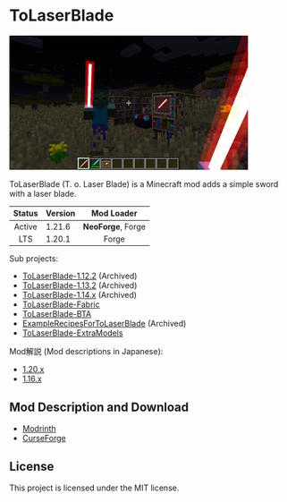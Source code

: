 # ToLaserBlade

[<img src="./docs/img/tolaserblade_1.png" title="The Laser Blade" width="427" height="240">](docs/img/tolaserblade_1.png)

ToLaserBlade (T. o. Laser Blade) is a Minecraft mod adds a simple sword with a laser blade.

|Status|Version|  Mod  Loader  |
|:----:|:------|:-------------:|
|Active|1.21.6 |**NeoForge**, Forge|
| LTS  |1.20.1 |     Forge     |


Sub projects:

- [ToLaserBlade-1.12.2](https://github.com/Iunius118/ToLaserBlade-1.12.2) (Archived)
- [ToLaserBlade-1.13.2](https://github.com/Iunius118/ToLaserBlade-1.13.2) (Archived)
- [ToLaserBlade-1.14.x](https://github.com/Iunius118/ToLaserBlade-1.14.x) (Archived)
- [ToLaserBlade-Fabric](https://github.com/Iunius118/ToLaserBlade-Fabric)
- [ToLaserBlade-BTA](https://github.com/Iunius118/ToLaserBlade-BTA)
- [ExampleRecipesForToLaserBlade](https://github.com/Iunius118/ExampleRecipesForToLaserBlade) (Archived)
- [ToLaserBlade-ExtraModels](https://github.com/Iunius118/ToLaserBlade-ExtraModels)

Mod解説 (Mod descriptions in Japanese):

- [1.20.x](docs/manual_ja.md)
- [1.16.x](docs/manual_1.16.5_ja.md)

## Mod Description and Download

- [Modrinth](https://modrinth.com/mod/tolaserblade)
- [CurseForge](https://www.curseforge.com/minecraft/mc-mods/tolaserblade)

## License

This project is licensed under the MIT license.
